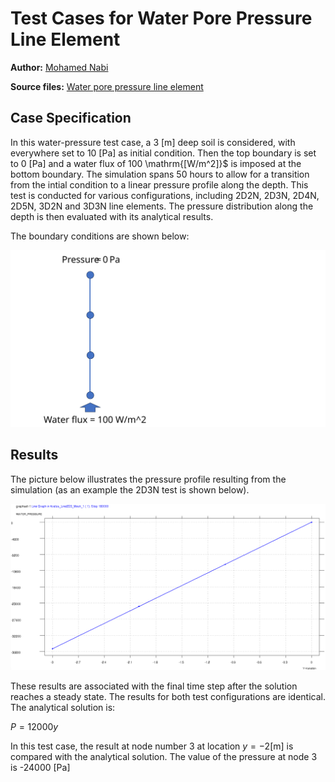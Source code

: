 # Test Cases for Water Pore Pressure Line Element

**Author:** [Mohamed Nabi](https://github.com/mnabideltares)

**Source files:** [Water pore pressure line element](https://github.com/KratosMultiphysics/Kratos/tree/master/applications/GeoMechanicsApplication/tests/test_pressure_line_element)

## Case Specification
In this water-pressure test case, a 3 [m] deep soil is considered, with everywhere set to 10 $\mathrm{[Pa]}$ as initial condition. Then the top boundary is set to 0 $\mathrm{[Pa]}$ and a water flux of 100 \mathrm{[W/m^2]}$ is imposed at the bottom boundary. The simulation spans 50 hours to allow for a transition from the intial condition to a linear pressure profile along the depth. This test is conducted for various configurations, including 2D2N, 2D3N, 2D4N, 2D5N, 3D2N and 3D3N line elements. The pressure distribution along the depth is then evaluated with its analytical results.

The boundary conditions are shown below:

<img src="documentation_data/test_pressure_point_flux_line_element.svg" alt="Visualization of the Boundary conditions" title="Visualization of the Boundary conditions" width="600">

## Results

The picture below illustrates the pressure profile resulting from the simulation (as an example the 2D3N test is shown below).

<img src="documentation_data/test_pressure_point_flux_line_element_2d3n_result.png" alt="Pressure along depth at the last time step" title="Pressure along the depth at the last time step" width="600">

These results are associated with the final time step after the solution reaches a steady state. The results for both test configurations are identical. The analytical solution is:

$P = 12000 y$

In this test case, the result at node number 3 at location $y = -2 \mathrm{[m]}$ is compared with the analytical solution. The value of the pressure at node 3 is -24000 $\mathrm{[Pa]}$